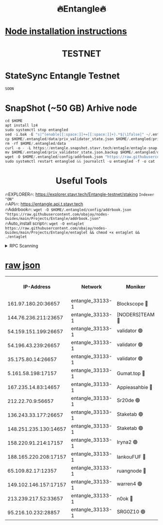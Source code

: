 <h1 align="center"> 🔥Entangle🔥</h1>

[Node installation instructions](https://github.com/obajay/nodes-Guides/tree/main/Projects/Entangle)
=

<h1 align="center"> TESTNET</h1>

# StateSync Entangle Testnet
```python
SOON
```
# SnapShot (~50 GB) Arhive node
```python
cd $HOME
apt install lz4
sudo systemctl stop entangled
sed -i.bak -E "s|^(enable[[:space:]]+=[[:space:]]+).*$|\1false|" ~/.entangled/config/config.toml
cp $HOME/.entangled/data/priv_validator_state.json $HOME/.entangled/priv_validator_state.json.backup
rm -rf $HOME/.entangled/data
curl -o - -L https://entangle.snapshot.stavr.tech/entagle/entagle-snap.tar.lz4 | lz4 -c -d - | tar -x -C $HOME/.entangled --strip-components 2
mv $HOME/.entangled/priv_validator_state.json.backup $HOME/.entangled/data/priv_validator_state.json
wget -O $HOME/.entangled/config/addrbook.json "https://raw.githubusercontent.com/obajay/nodes-Guides/main/Projects/Entangle/addrbook.json"
sudo systemctl restart entangled && journalctl -u entangled -f -o cat
```
 <h1 align="center"> Useful Tools</h1>
 
🔥EXPLORER🔥: https://explorer.stavr.tech/Entangle-testnet/staking        `Indexer "ON"` \
🔥API🔥:      https://entangle.api.t.stavr.tech \
🔥Addrbook🔥: ```wget -O $HOME/.entangled/config/addrbook.json "https://raw.githubusercontent.com/obajay/nodes-Guides/main/Projects/Entangle/addrbook.json"``` \
🔥Auto_install script🔥:  `wget -O entaglet https://raw.githubusercontent.com/obajay/nodes-Guides/main/Projects/Entangle/entaglet && chmod +x entaglet && ./entaglet`


<details>
<summary>RPC Scanning</summary>

<h2 align="center"> We scan nodes in real time every 4 hours. And we provide the final result of RPC endpoints.
We cannot influence the operation of these nodes in any way. </h2>


```python
If Voting Power is higher than 0 --> then the Node is a validator of the network and may be subject to attack and be a potential threat to the chain.
```
```python
We marked such validators with a red symbol
```

</details>

[raw json](https://rpc-check.entangt.stavr.tech/entangt/rpc-entangt-result.json)
=


<table><tr><th>IP-Address</th><th>Network</th><th>Moniker</th><th>Latest Block Height</th><th>Earliest Block Height</th><th>Catching Up</th><th>Voting Power</th><th>Scan Time</th></tr><tr><td>161.97.180.20:36657</td><td>entangle_33133-1</td><td>Blockscope 🔴</td><td>927739</td><td>1</td><td>False</td><td>141496446037095</td><td>2023-12-04T12:51:10.174289703UTC</td></tr><tr><td>144.76.236.211:23657</td><td>entangle_33133-1</td><td>[NODERS]TEAM 🔴</td><td>927741</td><td>1</td><td>False</td><td>47049700500000000</td><td>2023-12-04T12:51:21.858220323UTC</td></tr><tr><td>54.159.151.199:26657</td><td>entangle_33133-1</td><td>validator 🟢</td><td>927743</td><td>1</td><td>False</td><td>0</td><td>2023-12-04T12:51:29.185704434UTC</td></tr><tr><td>54.196.43.239:26657</td><td>entangle_33133-1</td><td>validator 🟢</td><td>927743</td><td>1</td><td>False</td><td>0</td><td>2023-12-04T12:51:29.867939915UTC</td></tr><tr><td>35.175.80.14:26657</td><td>entangle_33133-1</td><td>validator 🟢</td><td>927744</td><td>1</td><td>False</td><td>0</td><td>2023-12-04T12:51:33.265784583UTC</td></tr><tr><td>5.161.58.198:17157</td><td>entangle_33133-1</td><td>Gumat.top 🔴</td><td>927744</td><td>522001</td><td>False</td><td>80934118562062</td><td>2023-12-04T12:51:33.983547060UTC</td></tr><tr><td>167.235.14.83:14657</td><td>entangle_33133-1</td><td>Appieasahbie 🔴</td><td>927744</td><td>531401</td><td>False</td><td>44568809900999996</td><td>2023-12-04T12:51:32.589009745UTC</td></tr><tr><td>212.22.70.9:56657</td><td>entangle_33133-1</td><td>Sr20de 🟢</td><td>927739</td><td>620601</td><td>False</td><td>0</td><td>2023-12-04T12:51:09.600060191UTC</td></tr><tr><td>136.243.33.177:26657</td><td>entangle_33133-1</td><td>Staketab 🟢</td><td>927742</td><td>660001</td><td>False</td><td>0</td><td>2023-12-04T12:51:24.159806144UTC</td></tr><tr><td>148.251.235.130:14657</td><td>entangle_33133-1</td><td>Staketab 🟢</td><td>927739</td><td>660801</td><td>False</td><td>0</td><td>2023-12-04T12:51:09.854560758UTC</td></tr><tr><td>158.220.91.214:17157</td><td>entangle_33133-1</td><td>Iryna2 🟢</td><td>927744</td><td>704001</td><td>False</td><td>0</td><td>2023-12-04T12:51:30.300809489UTC</td></tr><tr><td>188.165.220.208:17157</td><td>entangle_33133-1</td><td>lankouFUF 🔴</td><td>927740</td><td>725001</td><td>False</td><td>191899900000002</td><td>2023-12-04T12:51:15.095934534UTC</td></tr><tr><td>65.109.82.17:12357</td><td>entangle_33133-1</td><td>ruangnode 🔴</td><td>927740</td><td>806001</td><td>False</td><td>160371482790726</td><td>2023-12-04T12:51:10.658864834UTC</td></tr><tr><td>149.102.146.157:17157</td><td>entangle_33133-1</td><td>warren4 🟢</td><td>927741</td><td>822001</td><td>False</td><td>0</td><td>2023-12-04T12:51:21.555268010UTC</td></tr><tr><td>213.239.217.52:33657</td><td>entangle_33133-1</td><td>n0ok 🔴</td><td>927743</td><td>827743</td><td>False</td><td>46574292273662988</td><td>2023-12-04T12:51:28.459919111UTC</td></tr><tr><td>95.216.10.232:28857</td><td>entangle_33133-1</td><td>SRG0Z10 🟢</td><td>927739</td><td>842001</td><td>False</td><td>0</td><td>2023-12-04T12:51:09.204201801UTC</td></tr></table>
